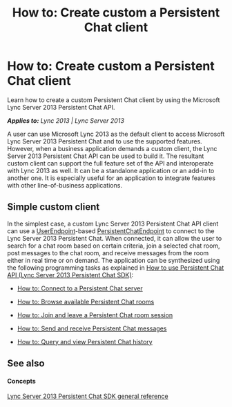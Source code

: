 ﻿---
title: 'How to: Create custom a Persistent Chat client'
TOCTitle: 'How to: Create custom a Persistent Chat client'
ms:assetid: 5949cdc4-560c-4a95-b84e-c00964d55aae
ms:mtpsurl: https://msdn.microsoft.com/en-us/library/Dn465892(v=office.15)
ms:contentKeyID: 57101356
ms.date: 07/24/2014
mtps_version: v=office.15
---

# How to: Create custom a Persistent Chat client

Learn how to create a custom Persistent Chat client by using the Microsoft Lync Server 2013 Persistent Chat API.


_**Applies to:** Lync 2013 | Lync Server 2013_

A user can use Microsoft Lync 2013 as the default client to access Microsoft Lync Server 2013 Persistent Chat and to use the supported features. However, when a business application demands a custom client, the Lync Server 2013 Persistent Chat API can be used to build it. The resultant custom client can support the full feature set of the API and interoperate with Lync 2013 as well. It can be a standalone application or an add-in to another one. It is especially useful for an application to integrate features with other line-of-business applications.

## Simple custom client

In the simplest case, a custom Lync Server 2013 Persistent Chat API client can use a [UserEndpoint](https://msdn.microsoft.com/en-us/library/hh348819\(v=office.15\))-based [PersistentChatEndpoint](https://msdn.microsoft.com/en-us/library/jj267567\(v=office.15\)) to connect to the Lync Server 2013 Persistent Chat. When connected, it can allow the user to search for a chat room based on certain criteria, join a selected chat room, post messages to the chat room, and receive messages from the room either in real time or on demand. The application can be synthesized using the following programming tasks as explained in [How to use Persistent Chat API (Lync Server 2013 Persistent Chat SDK)](how-to-use-persistent-chat-api-lync-server-2013-persistent-chat-sdk.md):

  - [How to: Connect to a Persistent Chat server](how-to-connect-to-a-persistent-chat-server.md)

  - [How to: Browse available Persistent Chat rooms](how-to-browse-available-persistent-chat-rooms.md)

  - [How to: Join and leave a Persistent Chat room session](how-to-join-and-leave-a-persistent-chat-room-session.md)

  - [How to: Send and receive Persistent Chat messages](how-to-send-and-receive-persistent-chat-messages.md)

  - [How to: Query and view Persistent Chat history](how-to-query-and-view-persistent-chat-history.md)

## See also

#### Concepts

[Lync Server 2013 Persistent Chat SDK general reference](lync-server-2013-persistent-chat-sdk-general-reference.md)


